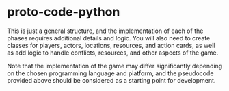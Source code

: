 # proto-code-python

This is just a general structure, and the implementation of each of the phases requires additional details and logic. You will also need to create classes for players, actors, locations, resources, and action cards, as well as add logic to handle conflicts, resources, and other aspects of the game.

Note that the implementation of the game may differ significantly depending on the chosen programming language and platform, and the pseudocode provided above should be considered as a starting point for development.

